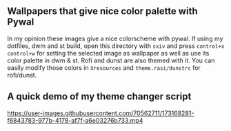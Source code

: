 ## Wallpapers that give nice color palette with Pywal

In my opinion these images give a nice colorscheme with pywal. If using my dotfiles, dwm and st build, open this directory with `sxiv` and press `control+x control+w` for setting the selected image as wallpaper as well as use its color palette in dwm & st. Rofi and dunst are also themed with it. You can easily modify those colors in `Xresources` and `theme.rasi/dunstrc` for rofi/dunst.

## A quick demo of my theme changer script

https://user-images.githubusercontent.com/70562711/173168281-f6843783-977b-4178-af7f-a6e03276b733.mp4
